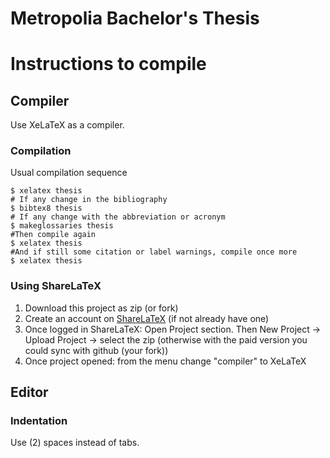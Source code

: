 # Metropolia Bachelor's Thesis 

# Instructions to compile

## Compiler

Use XeLaTeX as a compiler.

### Compilation

Usual compilation sequence

    $ xelatex thesis
    # If any change in the bibliography
    $ bibtex8 thesis
    # If any change with the abbreviation or acronym
    $ makeglossaries thesis
    #Then compile again
    $ xelatex thesis
    #And if still some citation or label warnings, compile once more
    $ xelatex thesis

### Using ShareLaTeX

1. Download this project as zip (or fork)
1. Create an account on [ShareLaTeX](https://www.sharelatex.com?r=2c9014ea&rm=d&rs=b) (if not already have one)
1. Once logged in ShareLaTeX: Open Project section. Then New Project &rarr; Upload Project &rarr; select the zip (otherwise with the paid version you could sync with github (your fork))
1. Once project opened: from the menu change "compiler" to XeLaTeX


## Editor

### Indentation

Use (2) spaces instead of tabs.



